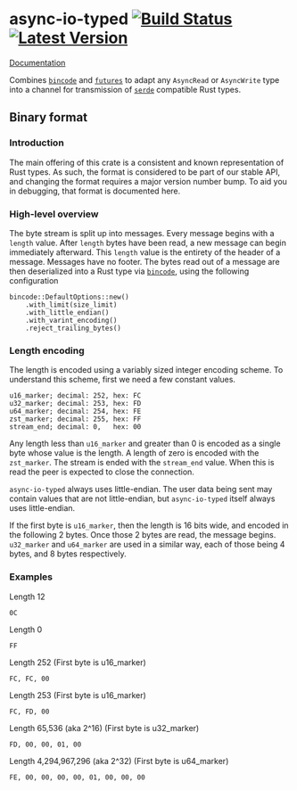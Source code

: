 # async-io-typed [![Build Status]][actions] [![Latest Version]][crates.io]

[Build Status]: https://img.shields.io/github/actions/workflow/status/Xaeroxe/async-io-typed/rust.yml?branch=main
[actions]: https://github.com/Xaeroxe/async-io-typed/actions?query=branch%3Amaster
[Latest Version]: https://img.shields.io/crates/v/async-io-typed.svg
[crates.io]: https://crates.io/crates/async-io-typed

[Documentation](https://docs.rs/async-io-typed)

Combines [`bincode`](https://github.com/bincode-org/bincode) and [`futures`](https://github.com/rust-lang/futures-rs) to
adapt any `AsyncRead` or `AsyncWrite` type into a channel for transmission of [`serde`](https://github.com/serde-rs/serde)
compatible Rust types.

## Binary format

### Introduction

The main offering of this crate is a consistent and known representation of Rust types. As such, the format is 
considered to be part of our stable API, and changing the format requires a major version number bump. To aid you 
in debugging, that format is documented here.

### High-level overview

The byte stream is split up into messages. Every message begins with a `length` value. After `length` bytes have 
been read, a new message can begin immediately afterward. This `length` value is the entirety of the header of a 
message. Messages have no footer. The bytes read out of a message are then deserialized into a Rust type via
[`bincode`](https://github.com/bincode-org/bincode), using the following configuration

```rust,ignore
bincode::DefaultOptions::new()
    .with_limit(size_limit)
    .with_little_endian()
    .with_varint_encoding()
    .reject_trailing_bytes()
```

### Length encoding

The length is encoded using a variably sized integer encoding scheme. To understand this scheme, first we need a few constant values.

```ignore
u16_marker; decimal: 252, hex: FC
u32_marker; decimal: 253, hex: FD
u64_marker; decimal: 254, hex: FE
zst_marker; decimal: 255, hex: FF
stream_end; decimal: 0,   hex: 00
```

Any length less than `u16_marker` and greater than 0 is encoded as a single byte whose value is the length.
A length of zero is encoded with the `zst_marker`. The stream is ended with the `stream_end` value. When this is
read the peer is expected to close the connection.

`async-io-typed` always uses little-endian. The user data being sent may contain values that are not 
little-endian, but `async-io-typed` itself always uses little-endian.

If the first byte is `u16_marker`, then the length is 16 bits wide, and encoded in the following 2 bytes. Once
those 2 bytes are read, the message begins. `u32_marker` and `u64_marker` are used in a similar way, each of 
those being 4 bytes, and 8 bytes respectively.

### Examples


Length 12
```ignore
0C
```

Length 0
```ignore
FF
```

Length 252 (First byte is u16_marker)
```ignore
FC, FC, 00
```

Length 253 (First byte is u16_marker)
```ignore
FC, FD, 00
```

Length 65,536 (aka 2^16) (First byte is u32_marker)
```ignore
FD, 00, 00, 01, 00
```

Length 4,294,967,296 (aka 2^32) (First byte is u64_marker)
```ignore
FE, 00, 00, 00, 00, 01, 00, 00, 00
```
